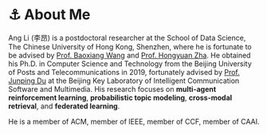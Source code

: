 # ⚓️ About Me
Ang Li (李昂) is a postdoctoral researcher at the School of Data Science, The Chinese University of Hong Kong, Shenzhen, where he is fortunate to be advised by [Prof. Baoxiang Wang](https://bxiangwang.github.io) and [Prof. Hongyuan Zha](https://scholar.google.com/citations?user=n1DQMIsAAAAJ&hl=en&oi=ao). He obtained his Ph.D. in Computer Science and Technology from the Beijing University of Posts and Telecommunications in 2019, fortunately advised by [Prof. Junping Du](https://scholar.google.com/citations?user=p_blB4EAAAAJ&hl=en) at the Beijing Key Laboratory of Intelligent Communication Software and Multimedia. His research focuses on **multi-agent reinforcement learning**, **probabilistic topic modeling**, **cross-modal retrieval**, and **federated learning**.

He is a member of ACM, member of IEEE, member of CCF, member of CAAI.
